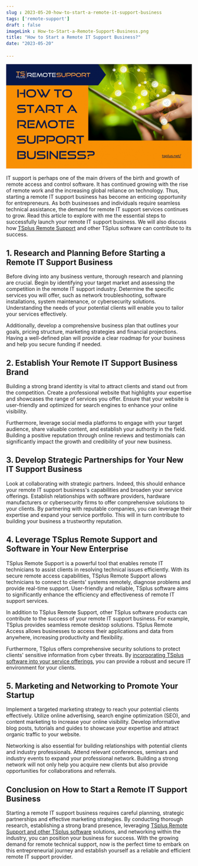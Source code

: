 ```yaml
---
slug : 2023-05-20-how-to-start-a-remote-it-support-business
tags: ['remote-support']
draft : false 
imageLink : How-to-Start-a-Remote-Support-Business.png
title: "How to Start a Remote IT Support Business?"
date: "2023-05-20"

---
```


[![Title of article "How to Start a Remote Support Business?", TSplus logo and link, illustrated by a picture of a laptop in a hand with a background of bright dots on a world map outline.](./images/How-to-Start-a-Remote-Support-Business.png)](https://tsplus.net/remote-support/)

IT support is perhaps one of the main drivers of the birth and growth of remote access and control software. It has continued growing with the rise of remote work and the increasing global reliance on technology. Thus, starting a remote IT support business has become an enticing opportunity for entrepreneurs. As both businesses and individuals require seamless technical assistance, the demand for remote IT support services continues to grow. Read this article to explore with me the essential steps to successfully launch your remote IT support business. We will also discuss how [TSplus Remote Support](https://tsplus.net/remote-support/) and other TSplus software can contribute to its success.

## 1\. Research and Planning Before Starting a Remote IT Support Business

Before diving into any business venture, thorough research and planning are crucial. Begin by identifying your target market and assessing the competition in the remote IT support industry. Determine the specific services you will offer, such as network troubleshooting, software installations, system maintenance, or cybersecurity solutions. Understanding the needs of your potential clients will enable you to tailor your services effectively.

Additionally, develop a comprehensive business plan that outlines your goals, pricing structure, marketing strategies and financial projections. Having a well-defined plan will provide a clear roadmap for your business and help you secure funding if needed.

## 2\. Establish Your Remote IT Support Business Brand

Building a strong brand identity is vital to attract clients and stand out from the competition. Create a professional website that highlights your expertise and showcases the range of services you offer. Ensure that your website is user-friendly and optimized for search engines to enhance your online visibility.

Furthermore, leverage social media platforms to engage with your target audience, share valuable content, and establish your authority in the field. Building a positive reputation through online reviews and testimonials can significantly impact the growth and credibility of your new business.

## 3\. Develop Strategic Partnerships for Your New IT Support Business

Look at collaborating with strategic partners. Indeed, this should enhance your remote IT support business's capabilities and broaden your service offerings. Establish relationships with software providers, hardware manufacturers or cybersecurity firms to offer comprehensive solutions to your clients. By partnering with reputable companies, you can leverage their expertise and expand your service portfolio. This will in turn contribute to building your business a trustworthy reputation.

## 4\. Leverage TSplus Remote Support and Software in Your New Enterprise

TSplus Remote Support is a powerful tool that enables remote IT technicians to assist clients in resolving technical issues efficiently. With its secure remote access capabilities, TSplus Remote Support allows technicians to connect to clients' systems remotely, diagnose problems and provide real-time support. User-friendly and reliable, TSplus software aims to significantly enhance the efficiency and effectiveness of remote IT support services.

In addition to TSplus Remote Support, other TSplus software products can contribute to the success of your remote IT support business. For example, TSplus provides seamless remote desktop solutions. TSplus Remote Access allows businesses to access their applications and data from anywhere, increasing productivity and flexibility.

Furthermore, TSplus offers comprehensive security solutions to protect clients' sensitive information from cyber threats. By [incorporating TSplus software into your service offerings](https://tsplus.net/partner-program/), you can provide a robust and secure IT environment for your clients.

## 5\. Marketing and Networking to Promote Your Startup

Implement a targeted marketing strategy to reach your potential clients effectively. Utilize online advertising, search engine optimization (SEO), and content marketing to increase your online visibility. Develop informative blog posts, tutorials and guides to showcase your expertise and attract organic traffic to your website.

Networking is also essential for building relationships with potential clients and industry professionals. Attend relevant conferences, seminars and industry events to expand your professional network. Building a strong network will not only help you acquire new clients but also provide opportunities for collaborations and referrals.

## Conclusion on How to Start a Remote IT Support Business

Starting a remote IT support business requires careful planning, strategic partnerships and effective marketing strategies. By conducting thorough research, establishing a strong brand presence, leveraging [TSplus Remote Support and other TSplus software](https://tsplus.net/) solutions, and networking within the industry, you can position your business for success. With the growing demand for remote technical support, now is the perfect time to embark on this entrepreneurial journey and establish yourself as a reliable and efficient remote IT support provider.
